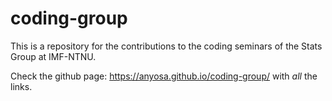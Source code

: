 # coding-group

This is a repository for the contributions to the coding seminars of the Stats Group at IMF-NTNU.

Check the github page: https://anyosa.github.io/coding-group/ with *all* the links.
